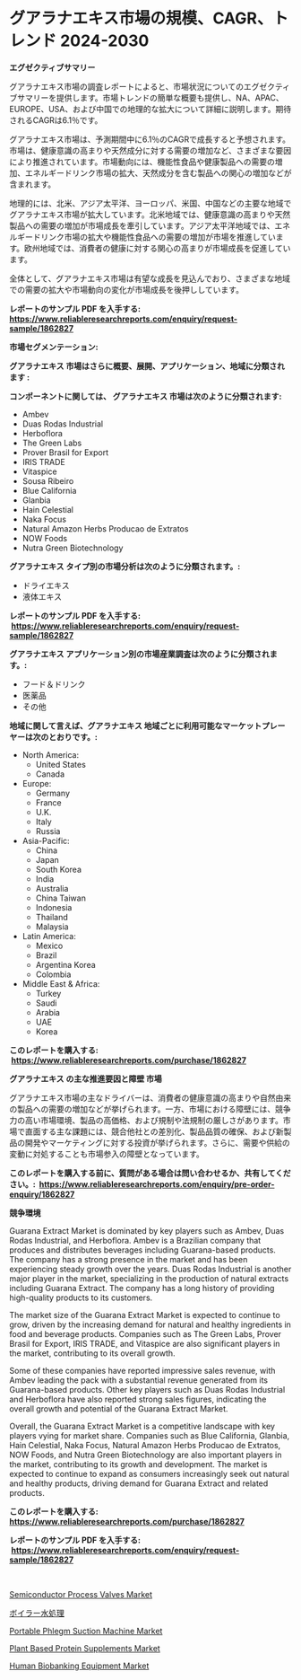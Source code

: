 <p><h1>グアラナエキス市場の規模、CAGR、トレンド 2024-2030</h1></p><p><strong>エグゼクティブサマリー</strong></p>
<p><p>グアラナエキス市場の調査レポートによると、市場状況についてのエグゼクティブサマリーを提供します。市場トレンドの簡単な概要も提供し、NA、APAC、EUROPE、USA、および中国での地理的な拡大について詳細に説明します。期待されるCAGRは6.1％です。</p><p>グアラナエキス市場は、予測期間中に6.1％のCAGRで成長すると予想されます。市場は、健康意識の高まりや天然成分に対する需要の増加など、さまざまな要因により推進されています。市場動向には、機能性食品や健康製品への需要の増加、エネルギードリンク市場の拡大、天然成分を含む製品への関心の増加などが含まれます。</p><p>地理的には、北米、アジア太平洋、ヨーロッパ、米国、中国などの主要な地域でグアラナエキス市場が拡大しています。北米地域では、健康意識の高まりや天然製品への需要の増加が市場成長を牽引しています。アジア太平洋地域では、エネルギードリンク市場の拡大や機能性食品への需要の増加が市場を推進しています。欧州地域では、消費者の健康に対する関心の高まりが市場成長を促進しています。</p><p>全体として、グアラナエキス市場は有望な成長を見込んでおり、さまざまな地域での需要の拡大や市場動向の変化が市場成長を後押ししています。</p></p>
<p><strong>レポートのサンプル PDF を入手する: <a href="https://www.reliableresearchreports.com/enquiry/request-sample/1862827">https://www.reliableresearchreports.com/enquiry/request-sample/1862827</a></strong></p>
<p><strong>市場セグメンテーション:</strong></p>
<p><strong> グアラナエキス 市場はさらに概要、展開、アプリケーション、地域に分類されます :</strong></p>
<p><strong>コンポーネントに関しては、 グアラナエキス 市場は次のように分類されます: &nbsp;</strong></p>
<p><ul><li>Ambev</li><li>Duas Rodas Industrial</li><li>Herboflora</li><li>The Green Labs</li><li>Prover Brasil for Export</li><li>IRIS TRADE</li><li>Vitaspice</li><li>Sousa Ribeiro</li><li>Blue California</li><li>Glanbia</li><li>Hain Celestial</li><li>Naka Focus</li><li>Natural Amazon Herbs Producao de Extratos</li><li>NOW Foods</li><li>Nutra Green Biotechnology</li></ul></p>
<p><strong> グアラナエキス タイプ別の市場分析は次のように分類されます。:</strong></p>
<p><ul><li>ドライエキス</li><li>液体エキス</li></ul></p>
<p><strong>レポートのサンプル PDF を入手する: &nbsp;<a href="https://www.reliableresearchreports.com/enquiry/request-sample/1862827">https://www.reliableresearchreports.com/enquiry/request-sample/1862827</a></strong></p>
<p><strong> グアラナエキス アプリケーション別の市場産業調査は次のように分類されます。:</strong></p>
<p><ul><li>フード＆ドリンク</li><li>医薬品</li><li>その他</li></ul></p>
<p><strong>地域に関して言えば、グアラナエキス 地域ごとに利用可能なマーケットプレーヤーは次のとおりです。:</strong></p>
<p><ul>
    <li>
        North America:
        <ul>
            <li>United States</li>
            <li>Canada</li>
        </ul>
    </li>
    <li>
        Europe:
        <ul>
            <li>Germany</li>
            <li>France</li>
            <li>U.K.</li>
            <li>Italy</li>
            <li>Russia</li>
        </ul>
    </li>
    <li>
        Asia-Pacific:
        <ul>
            <li>China</li>
            <li>Japan</li>
            <li>South Korea</li>
            <li>India</li>
            <li>Australia</li>
            <li>China Taiwan</li>
            <li>Indonesia</li>
            <li>Thailand</li>
            <li>Malaysia</li>
        </ul>
    </li>
    <li>
        Latin America:
        <ul>
            <li>Mexico</li>
            <li>Brazil</li>
            <li>Argentina Korea</li>
            <li>Colombia</li>
        </ul>
    </li>
    <li>
        Middle East & Africa:
        <ul>
            <li>Turkey</li>
            <li>Saudi</li>
            <li>Arabia</li>
            <li>UAE</li>
            <li>Korea</li>
        </ul>
    </li>
    </ul></p>
<p><strong>このレポートを購入する: &nbsp;<a href="https://www.reliableresearchreports.com/purchase/1862827">https://www.reliableresearchreports.com/purchase/1862827</a></strong></p>
<p><strong>グアラナエキス の主な推進要因と障壁 市場</strong></p>
<p><p>グアラナエキス市場の主なドライバーは、消費者の健康意識の高まりや自然由来の製品への需要の増加などが挙げられます。一方、市場における障壁には、競争力の高い市場環境、製品の高価格、および規制や法規制の厳しさがあります。市場で直面する主な課題には、競合他社との差別化、製品品質の確保、および新製品の開発やマーケティングに対する投資が挙げられます。さらに、需要や供給の変動に対処することも市場参入の障壁となっています。</p></p>
<p><strong>このレポートを購入する前に、質問がある場合は問い合わせるか、共有してください。:&nbsp; <a href="https://www.reliableresearchreports.com/enquiry/pre-order-enquiry/1862827">https://www.reliableresearchreports.com/enquiry/pre-order-enquiry/1862827</a></strong></p>
<p><strong>競争環境</strong></p>
<p><p>Guarana Extract Market is dominated by key players such as Ambev, Duas Rodas Industrial, and Herboflora. Ambev is a Brazilian company that produces and distributes beverages including Guarana-based products. The company has a strong presence in the market and has been experiencing steady growth over the years. Duas Rodas Industrial is another major player in the market, specializing in the production of natural extracts including Guarana Extract. The company has a long history of providing high-quality products to its customers.</p><p>The market size of the Guarana Extract Market is expected to continue to grow, driven by the increasing demand for natural and healthy ingredients in food and beverage products. Companies such as The Green Labs, Prover Brasil for Export, IRIS TRADE, and Vitaspice are also significant players in the market, contributing to its overall growth.</p><p>Some of these companies have reported impressive sales revenue, with Ambev leading the pack with a substantial revenue generated from its Guarana-based products. Other key players such as Duas Rodas Industrial and Herboflora have also reported strong sales figures, indicating the overall growth and potential of the Guarana Extract Market.</p><p>Overall, the Guarana Extract Market is a competitive landscape with key players vying for market share. Companies such as Blue California, Glanbia, Hain Celestial, Naka Focus, Natural Amazon Herbs Producao de Extratos, NOW Foods, and Nutra Green Biotechnology are also important players in the market, contributing to its growth and development. The market is expected to continue to expand as consumers increasingly seek out natural and healthy products, driving demand for Guarana Extract and related products.</p></p>
<p><strong>このレポートを購入する: &nbsp; <a href="https://www.reliableresearchreports.com/purchase/1862827">https://www.reliableresearchreports.com/purchase/1862827</a></strong></p>
<p><strong>レポートのサンプル PDF を入手する: &nbsp;<a href="https://www.reliableresearchreports.com/enquiry/request-sample/1862827">https://www.reliableresearchreports.com/enquiry/request-sample/1862827</a></strong><strong></strong></p>
<p>&nbsp;</p>
<p><p><a href="https://issuu.com/reportprime-2/docs/semiconductor-process-valves-market-size-2030.pptx">Semiconductor Process Valves Market</a></p><p><a href="https://medium.com/@abdielkilback/%E3%83%9C%E3%82%A4%E3%83%A9%E3%83%BC%E6%B0%B4%E5%87%A6%E7%90%86%E5%B8%82%E5%A0%B4%E3%81%AE%E5%8B%95%E5%90%91%E3%81%8A%E3%82%88%E3%81%B3%E5%B8%82%E5%A0%B4%E5%88%86%E6%9E%90%E3%81%AF-2024%E5%B9%B4%E3%81%8B%E3%82%892031%E5%B9%B4%E3%81%BE%E3%81%A7%E3%81%AE%E6%9C%9F%E9%96%93%E3%82%92%E4%BA%88%E6%B8%AC%E3%81%97%E3%81%A6%E3%81%84%E3%81%BE%E3%81%99-bb67475b5b51">ボイラー水処理</a></p><p><a href="https://issuu.com/reportprime-2/docs/portable-phlegm-suction-machine-market-size-2030.p">Portable Phlegm Suction Machine Market</a></p><p><a href="https://view.publitas.com/reportprime-1/plant-based-protein-supplements-market-research-report-unlocks-analysis-on-the-market-financial-status-market-size-and-market-revenue-upto-2031/">Plant Based Protein Supplements Market</a></p><p><a href="https://scarlet-rocket-c63.notion.site/Human-Biobanking-Equipment-Market-Size-Focuses-on-Market-Dynamics-In-Depth-Analysis-and-Future-Proj-cb5fedbf549642b186e83de15b590c08">Human Biobanking Equipment Market</a></p></p>